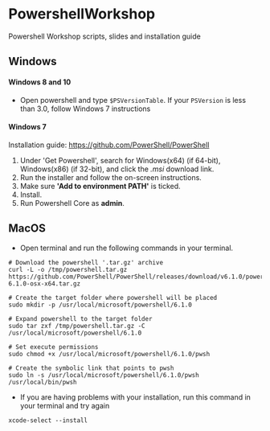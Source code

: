 # PowershellWorkshop
Powershell Workshop scripts, slides and installation guide

## Windows
#### Windows 8 and 10
- Open powershell and type `$PSVersionTable`. If your `PSVersion` is less than 3.0, follow Windows 7 instructions

#### Windows 7
Installation guide: https://github.com/PowerShell/PowerShell

1. Under 'Get Powershell', search for Windows(x64) (if 64-bit), Windows(x86) (if 32-bit), and click the *.msi* download link.
2. Run the installer and follow the on-screen instructions. 
3. Make sure **'Add to environment PATH'** is ticked. 
4. Install.
5. Run Powershell Core as **admin**. 

## MacOS
- Open terminal and run the following commands in your terminal.
~~~
# Download the powershell '.tar.gz' archive
curl -L -o /tmp/powershell.tar.gz https://github.com/PowerShell/PowerShell/releases/download/v6.1.0/powershell-6.1.0-osx-x64.tar.gz

# Create the target folder where powershell will be placed
sudo mkdir -p /usr/local/microsoft/powershell/6.1.0

# Expand powershell to the target folder
sudo tar zxf /tmp/powershell.tar.gz -C /usr/local/microsoft/powershell/6.1.0

# Set execute permissions
sudo chmod +x /usr/local/microsoft/powershell/6.1.0/pwsh

# Create the symbolic link that points to pwsh
sudo ln -s /usr/local/microsoft/powershell/6.1.0/pwsh /usr/local/bin/pwsh
~~~
- If you are having problems with your installation, run this command in your terminal and try again
~~~
xcode-select --install
~~~